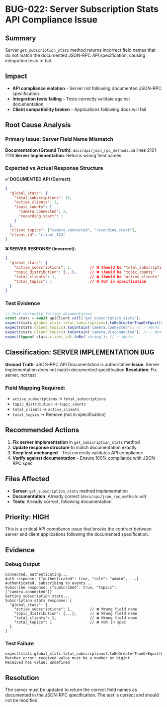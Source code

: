 # BUG-022: Server Subscription Stats API Compliance Issue

## Summary
Server `get_subscription_stats` method returns incorrect field names that do not match the documented JSON-RPC API specification, causing integration tests to fail.

## Impact
- **API compliance violation** - Server not following documented JSON-RPC specification
- **Integration tests failing** - Tests correctly validate against documentation
- **Client compatibility broken** - Applications following docs will fail

## Root Cause Analysis

### Primary Issue: Server Field Name Mismatch

**Documentation (Ground Truth)**: `docs/api/json_rpc_methods.md` lines 2101-2118
**Server Implementation**: Returns wrong field names

### Expected vs Actual Response Structure

**✅ DOCUMENTED API (Correct)**:
```json
{
  "global_stats": {
    "total_subscriptions": 15,
    "active_clients": 3,
    "topic_counts": {
      "camera.connected": 2,
      "recording.start": 1
    }
  },
  "client_topics": ["camera.connected", "recording.start"],
  "client_id": "client_123"
}
```

**❌ SERVER RESPONSE (Incorrect)**:
```json
{
  "global_stats": {
    "active_subscriptions": 1,        // ❌ Should be "total_subscriptions"
    "topic_distribution": {...},      // ❌ Should be "topic_counts"
    "total_clients": 1,               // ❌ Should be "active_clients"
    "total_topics": 1                 // ❌ Not in specification
  }
}
```

### Test Evidence
```javascript
// Test correctly follows documentation
const stats = await apiClient.call('get_subscription_stats');
expect(stats.global_stats.total_subscriptions).toBeGreaterThanOrEqual(0); // ❌ Server returns undefined
expect(stats.client_topics).toContain('camera.connected'); // ✅ Works
expect(stats.client_topics).toContain('camera.disconnected'); // ✅ Works  
expect(typeof stats.client_id).toBe('string'); // ✅ Works
```

## Classification: SERVER IMPLEMENTATION BUG

**Ground Truth**: JSON-RPC API Documentation is authoritative
**Issue**: Server implementation does not match documented specification
**Resolution**: Fix server, not test

### Field Mapping Required:
- `active_subscriptions` → `total_subscriptions`
- `topic_distribution` → `topic_counts` 
- `total_clients` → `active_clients`
- `total_topics` → Remove (not in specification)

## Recommended Actions

1. **Fix server implementation** in `get_subscription_stats` method
2. **Update response structure** to match documentation exactly
3. **Keep test unchanged** - Test correctly validates API compliance
4. **Verify against documentation** - Ensure 100% compliance with JSON-RPC spec

## Files Affected

- **Server**: `get_subscription_stats` method implementation
- **Documentation**: Already correct (`docs/api/json_rpc_methods.md`)
- **Tests**: Already correct, following documentation

## Priority: HIGH

This is a critical API compliance issue that breaks the contract between server and client applications following the documented specification.

## Evidence

### Debug Output
```
Connected, authenticating...
Auth response: {"authenticated": true, "role": "admin", ...}
Authenticated, subscribing to events...
Subscribe response: {"subscribed": true, "topics": ["camera.connected"]}
Getting subscription stats...
Subscription stats response: {
  "global_stats": {
    "active_subscriptions": 1,        // ❌ Wrong field name
    "topic_distribution": {...},      // ❌ Wrong field name
    "total_clients": 1,               // ❌ Wrong field name
    "total_topics": 1                 // ❌ Not in spec
  }
}
```

### Test Failure
```
expect(stats.global_stats.total_subscriptions).toBeGreaterThanOrEqual(0);
Matcher error: received value must be a number or bigint
Received has value: undefined
```

## Resolution

The server must be updated to return the correct field names as documented in the JSON-RPC specification. The test is correct and should not be modified.